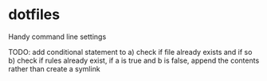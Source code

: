 dotfiles
========

Handy command line settings

TODO: add conditional statement to a) check if file already exists and if so b) check if rules already exist, if a is true and b is false, append the contents rather than create a symlink
